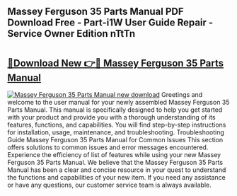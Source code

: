 ## Massey Ferguson 35 Parts Manual PDF Download Free - Part-i1W User Guide Repair - Service Owner Edition nTtTn

# <h2><a href="http://bc67025.oget.top/?id=Massey+Ferguson+35+Parts+Manual">🔗Download New 👉🔴 Massey Ferguson 35 Parts Manual</a></h2>

[![Massey Ferguson 35 Parts Manual new download](https://i.imgur.com/5g1atiW.png)](http://bc67025.oget.top/?id=Massey+Ferguson+35+Parts+Manual)
Greetings and welcome to the user manual for your newly assembled Massey Ferguson 35 Parts Manual. This manual is specifically designed to help you get started with your product and provide you with a thorough understanding of its features, functions, and capabilities. You will find step-by-step instructions for installation, usage, maintenance, and troubleshooting. Troubleshooting Guide Massey Ferguson 35 Parts Manual for Common Issues This section offers solutions to common issues and error messages encountered. Experience the efficiency of list of features while using your new Massey Ferguson 35 Parts Manual. We believe that the Massey Ferguson 35 Parts Manual has been a clear and concise resource in your quest to understand the functions and capabilities of your new item. If you need any assistance or have any questions, our customer service team is always available.
